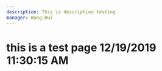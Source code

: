 ```yaml
---
description: This is description testing
manager: Wang.Hui
---
```

# this is a test page 12/19/2019 11:30:15 AM